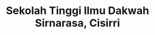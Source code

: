 ---
title: "Sekolah Tinggi Ilmu Dakwah Sirnarasa, Cisirri" #Halaman Depan
description: "Kampus Peradaban, Profesional Berakhlakul Karimah, Pesantren Mahasiswa Terpadu."
heading: Terwujudnya Perguruan Tinggi Dakwah berbasis *riset* dalam membentuk Manusia yang sempurna (Insan Kamil) melalui Pendidikan, Penelitian, Pengabdian yang berlandaskan nilai-nilai Sufistik.
image: /img/bg1.jpg
btnLink: "#content"
---